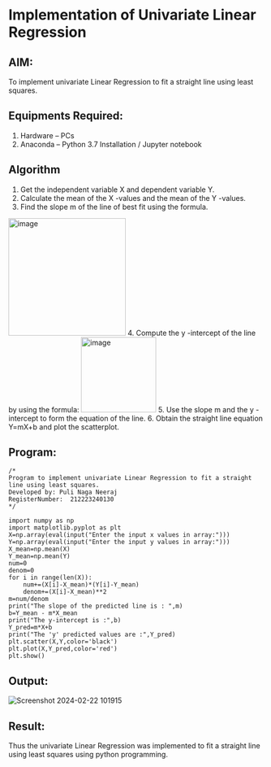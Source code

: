# Implementation of Univariate Linear Regression
## AIM:
To implement univariate Linear Regression to fit a straight line using least squares.

## Equipments Required:
1. Hardware – PCs
2. Anaconda – Python 3.7 Installation / Jupyter notebook

## Algorithm
1. Get the independent variable X and dependent variable Y.
2. Calculate the mean of the X -values and the mean of the Y -values.
3. Find the slope m of the line of best fit using the formula. 
<img width="231" alt="image" src="https://user-images.githubusercontent.com/93026020/192078527-b3b5ee3e-992f-46c4-865b-3b7ce4ac54ad.png">
4. Compute the y -intercept of the line by using the formula:
<img width="148" alt="image" src="https://user-images.githubusercontent.com/93026020/192078545-79d70b90-7e9d-4b85-9f8b-9d7548a4c5a4.png">
5. Use the slope m and the y -intercept to form the equation of the line.
6. Obtain the straight line equation Y=mX+b and plot the scatterplot.

## Program:
```
/*
Program to implement univariate Linear Regression to fit a straight line using least squares.
Developed by: Puli Naga Neeraj
RegisterNumber:  212223240130
*/

import numpy as np
import matplotlib.pyplot as plt
X=np.array(eval(input("Enter the input x values in array:")))
Y=np.array(eval(input("Enter the input y values in array:")))
X_mean=np.mean(X)
Y_mean=np.mean(Y)
num=0
denom=0
for i in range(len(X)):
    num+=(X[i]-X_mean)*(Y[i]-Y_mean)
    denom+=(X[i]-X_mean)**2
m=num/denom
print("The slope of the predicted line is : ",m)
b=Y_mean - m*X_mean
print("The y-intercept is :",b)
Y_pred=m*X+b
print("The 'y' predicted values are :",Y_pred)
plt.scatter(X,Y,color='black')
plt.plot(X,Y_pred,color='red') 
plt.show()
```

## Output:
![Screenshot 2024-02-22 101915](https://github.com/PuliNagaNeeraj/Find-the-best-fit-line-using-Least-Squares-Method/assets/138849173/9df8779f-82af-436e-8c51-72c324deaa14)



## Result:
Thus the univariate Linear Regression was implemented to fit a straight line using least squares using python programming.
